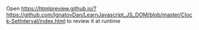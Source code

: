 Open https://htmlpreview.github.io/?https://github.com/IgnatovDan/LearnJavascript_JS_DOM/blob/master/Clock-SetInterval/index.html to review it at runtime
